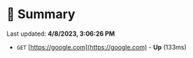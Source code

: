 # 📖 Summary
Last updated: **4/8/2023, 3:06:26 PM**

- `GET` [https://google.com](https://google.com) - **Up** (133ms)
